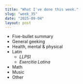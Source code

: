 ```yaml
---
title: "What I've done this week."
slug: "week_35"
date: "2025-09-04"
layout: post
---
```


* Five-bullet summary
* General geeking
* Health, mental & physical
* Latin
    - *LLPSI*
    - *Exercitia Latina*
* Math
* Music
* Other

